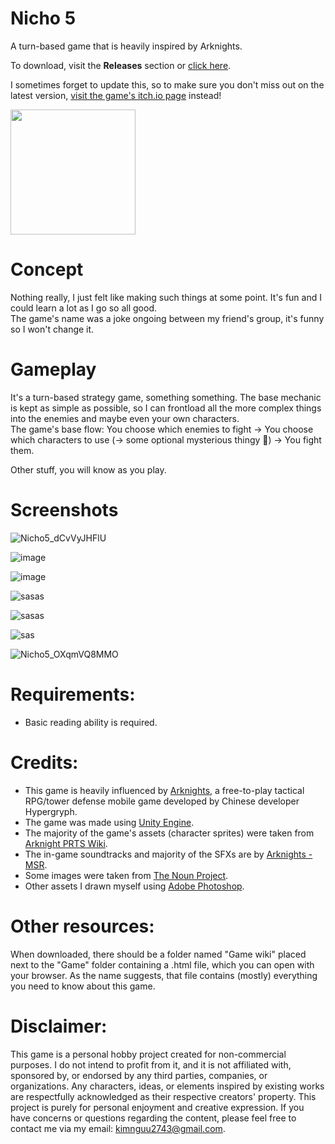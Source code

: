 # Nicho 5
A turn-based game that is heavily inspired by Arknights.

To download, visit the **Releases** section or [click here](https://github.com/SatoriSimp/Nicho5_Releases/releases).

I sometimes forget to update this, so to make sure you don't miss out on the latest version, [visit the game's itch.io page](https://benhviencutdainhiethach.itch.io/nicho5) instead!

<img src="https://github.com/user-attachments/assets/7326b808-e9af-4208-a56f-36a4b09aba47" width=200 height=200 align="center" />

# Concept
Nothing really, I just felt like making such things at some point. It's fun and I could learn a lot as I go so all good.<br>
The game's name was a joke ongoing between my friend's group, it's funny so I won't change it.

# Gameplay
It's a turn-based strategy game, something something. The base mechanic is kept as simple as possible, so I can frontload all the more complex things into the enemies and maybe even your own characters.<br>
The game's base flow: You choose which enemies to fight -> You choose which characters to use (-> some optional mysterious thingy 🫣) -> You fight them.<br>

Other stuff, you will know as you play.

# Screenshots

![Nicho5_dCvVyJHFlU](https://github.com/user-attachments/assets/a9a6a048-db9e-4db5-813b-6200ff579f32)

![image](https://github.com/user-attachments/assets/346978dd-f2c6-4bc3-9d66-5d6dc18aa7e8)

![image](https://github.com/user-attachments/assets/d82bdebd-e825-470a-9da6-78f476664d1c)


![sasas](https://github.com/user-attachments/assets/e0286f6c-6cfc-48b4-8d4a-cfde8e4493d7)


![sasas](https://github.com/user-attachments/assets/b0d7af09-2672-4aef-a54a-b19efa5a5491)


![sas](https://github.com/user-attachments/assets/1a70110d-6c62-4f5e-8b17-e207a14d7028)

![Nicho5_OXqmVQ8MMO](https://github.com/user-attachments/assets/1be25221-6cd4-46b5-ab5e-c41274895f4b)

# Requirements:
- Basic reading ability is required.<br>

# Credits:
- This game is heavily influenced by [Arknights](https://www.arknights.global/), a free-to-play tactical RPG/tower defense mobile game developed by Chinese developer Hypergryph.
- The game was made using [Unity Engine](https://unity.com/).
- The majority of the game's assets (character sprites) were taken from [Arknight PRTS Wiki](https://prts.wiki/).
- The in-game soundtracks and majority of the SFXs are by [Arknights - MSR](https://monster-siren.hypergryph.com/about).
- Some images were taken from [The Noun Project](https://thenounproject.com/).
- Other assets I drawn myself using [Adobe Photoshop](https://www.adobe.com/).
  
# Other resources:
When downloaded, there should be a folder named "Game wiki" placed next to the "Game" folder containing a .html file, which you can open with your browser. As the name suggests, that file contains (mostly) everything you need to know about this game.

# Disclaimer:
This game is a personal hobby project created for non-commercial purposes. I do not intend to profit from it, and it is not affiliated with, sponsored by, or endorsed by any third parties, companies, or organizations. Any characters, ideas, or elements inspired by existing works are respectfully acknowledged as their respective creators' property. This project is purely for personal enjoyment and creative expression. If you have concerns or questions regarding the content, please feel free to contact me via my email: <kimnguu2743@gmail.com>.
